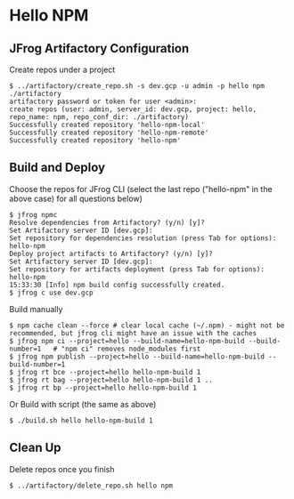 # Hello NPM

## JFrog Artifactory Configuration
Create repos under a project
```
$ ../artifactory/create_repo.sh -s dev.gcp -u admin -p hello npm ./artifactory
artifactory password or token for user <admin>: 
create repos (user: admin, server_id: dev.gcp, project: hello, repo_name: npm, repo_conf_dir: ./artifactory)
Successfully created repository 'hello-npm-local' 
Successfully created repository 'hello-npm-remote' 
Successfully created repository 'hello-npm' 
```

## Build and Deploy
Choose the repos for JFrog CLI (select the last repo ("hello-npm" in the above case) for all questions below)
```
$ jfrog npmc
Resolve dependencies from Artifactory? (y/n) [y]? 
Set Artifactory server ID [dev.gcp]: 
Set repository for dependencies resolution (press Tab for options): hello-npm
Deploy project artifacts to Artifactory? (y/n) [y]? 
Set Artifactory server ID [dev.gcp]: 
Set repository for artifacts deployment (press Tab for options): hello-npm
15:33:30 [Info] npm build config successfully created.
$ jfrog c use dev.gcp
```
Build manually
```
$ npm cache clean --force # clear local cache (~/.npm) - might not be recommended, but jfrog cli might have an issue with the caches
$ jfrog npm ci --project=hello --build-name=hello-npm-build --build-number=1   # "npm ci" removes node_modules first
$ jfrog npm publish --project=hello --build-name=hello-npm-build --build-number=1
$ jfrog rt bce --project=hello hello-npm-build 1
$ jfrog rt bag --project=hello hello-npm-build 1 ..
$ jfrog rt bp --project=hello hello-npm-build 1
```
Or Build with script (the same as above)
```
$ ./build.sh hello hello-npm-build 1
```

## Clean Up
Delete repos once you finish
```
$ ../artifactory/delete_repo.sh hello npm
```
